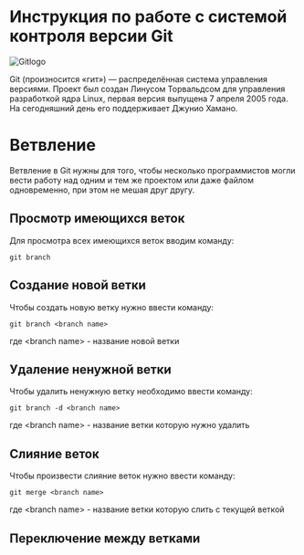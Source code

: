# **Инструкция по работе с системой контроля версии Git**

![Gitlogo](image\gitlogo.png)

Git (произносится «гит») — распределённая система управления версиями. Проект был создан Линусом Торвальдсом для управления разработкой ядра Linux, первая версия выпущена 7 апреля 2005 года. На сегодняшний день его поддерживает Джунио Хамано.

# Ветвление 

Ветвление в Git нужны для того, чтобы несколько программистов могли вести работу над одним и тем же проектом или даже файлом одновременно, при этом не мешая друг другу.

## Просмотр имеющихся веток

Для просмотра всех имеющихся веток вводим команду:

    git branch


## Создание новой ветки

Чтобы создать новую ветку нужно ввести команду:

    git branch <branch name>

где \<branch name\> - название новой ветки

## Удаление ненужной ветки
Чтобы удалить ненужную ветку необходимо ввести команду:

    git branch -d <branch name>

где \<branch name\> - название ветки которую нужно удалить

## Слияние веток

Чтобы произвести слияние веток нужно ввести команду:

    git merge <branch name>

где \<branch name\> - название ветки которую слить с текущей веткой

## Переключение между ветками 